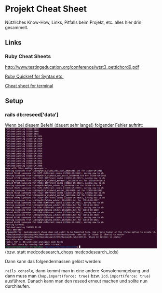 # Projekt Cheat Sheet

Nützliches Know-How, Links, Pitfalls beim Projekt, etc. alles hier drin gesammelt.

## Links

### Ruby Cheat Sheets

http://www.testingeducation.org/conference/wtst3_pettichord9.pdf

[Ruby Quickref for Syntax etc.](https://www.zenspider.com/ruby/quickref.html)

[Cheat sheet for terminal](http://cheat.errtheblog.com/)

## Setup

### rails db:reseed['data']

Wenn bei diesem Befehl (dauert sehr lange!) folgender Fehler auftritt:
![img.png](img.png)
(bzw. statt medcodesearch_chops medcodesearch_icds)

Dann kann das folgendermassen gelöst werden:

`rails console`, dann kommt man in eine andere Konsolenumgebung und dann muss man `Chop.import(force: true)` bzw. 
`Icd.import(force: true)` ausführen. Danach kann man den reseed erneut machen und sollte nun durchlaufen.